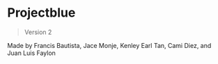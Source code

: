 # Projectblue
> Version 2

Made by Francis Bautista, Jace Monje, Kenley Earl Tan, Cami Diez, and Juan Luis Faylon
